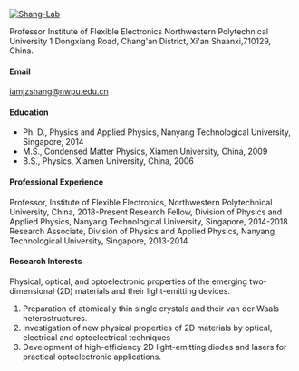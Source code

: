 

[![Shang-Lab]([https://github.com/Shang-Lab/Shang-Lab.github.io])]([https://github.com/Shang-Lab])

Professor
Institute of Flexible Electronics
Northwestern Polytechnical University
1 Dongxiang Road, Chang'an District, Xi'an Shaanxi,710129, China.

#### Email
iamjzshang@nwpu.edu.cn

#### Education
- Ph. D., Physics and Applied Physics, Nanyang Technological University, Singapore, 2014
- M.S., Condensed Matter Physics, Xiamen University, China, 2009
- B.S., Physics, Xiamen University, China, 2006

#### Professional Experience
Professor, Institute of Flexible Electronics, Northwestern Polytechnical University, China, 2018-Present
Research Fellow, Division of Physics and Applied Physics, Nanyang Technological University, Singapore, 2014-2018
Research Associate, Division of Physics and Applied Physics, Nanyang Technological University, Singapore, 2013-2014

#### Research Interests
Physical, optical, and optoelectronic properties of the emerging two-dimensional (2D) materials and their light-emitting devices.
1. Preparation of atomically thin single crystals and their van der Waals heterostructures. 
2. Investigation of new physical properties of 2D materials by optical, electrical and optoelectrical techniques 
3. Development of high-efficiency 2D light-emitting diodes and lasers for practical optoelectronic applications.


